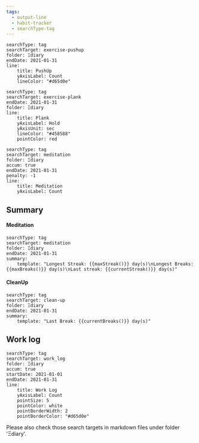 ```yaml
---
tags:
  - output-line
  - habit-tracker
  - searchType-tag
---
```


```tracker
searchType: tag
searchTarget: exercise-pushup
folder: Ξdiary
endDate: 2021-01-31
line:
    title: PushUp
    yAxisLabel: Count
    lineColor: "#d65d0e"
```

```tracker
searchType: tag
searchTarget: exercise-plank
endDate: 2021-01-31
folder: Ξdiary
line:
    title: Plank
    yAxisLabel: Hold
    yAxisUnit: sec
    lineColor: "#458588"
    pointColor: red
```

```tracker
searchType: tag
searchTarget: meditation
folder: Ξdiary
accum: true
endDate: 2021-01-31
penalty: -1
line:
    title: Meditation
    yAxisLabel: Count
```

## Summary

#### Meditation

```tracker
searchType: tag
searchTarget: meditation
folder: Ξdiary
endDate: 2021-01-31
summary:
    template: "Longest Streak: {{maxStreak()}} day(s)\nLongest Breaks: {{maxBreaks()}} day(s)\nLast streak: {{currentStreak()}} day(s)"
```

#### CleanUp

```tracker
searchType: tag
searchTarget: clean-up
folder: Ξdiary
endDate: 2021-01-31
summary:
    template: "Last Break: {{currentBreaks()}} day(s)"
```

## Work log

```tracker
searchType: tag
searchTarget: work_log
folder: Ξdiary
accum: true
startDate: 2021-01-01
endDate: 2021-01-31
line:
    title: Work Log
    yAxisLabel: Count
    pointSize: 5
    pointColor: white
    pointBorderWidth: 2
    pointBorderColor: "#d65d0e"
```

Please also check those search targets in markdown files under folder 'Ξdiary'.
